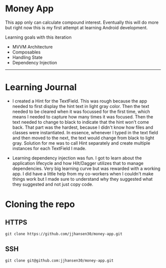 
# Money App


This app only can calculate compound interest. Eventually this will do more but right now this is
my first attempt at learning Android development.

Learning goals with this iteration

* MVVM Architecture
* Composables
* Handling State
* Dependency Injection

____

# Learning Journal

* I created a Hint for the TextField. This was rough because the app needed to first display the
hint text in light gray color. Then the text needed to be cleared when it was focussed for the 
first time, which means I needed to capture how many times it was focused. Then the text needed
to change to black to indicate that the hint won't come back. That part was the hardest, because
I didn't know how files and classes were instantiated. In essence, whenever I typed in the text
field and then moved to the next, the text would change from black to light gray. Solution for
me was to call Hint separately and create multiple instances for each TextField I made.

* Learning dependency injection was fun. I got to learn about the application lifecycle and how Hilt/Dagger utilizes that to manage dependencies. Very big learning curve but was rewarded with a working app. I did have a little help from my co-workers when I couldn't make things work but I made sure to understand why they suggested what they suggested and not just copy code.

# Cloning the repo

## HTTPS

`git clone https://github.com/jjhansen30/money-app.git`

## SSH

`git clone git@github.com:jjhansen30/money-app.git`

